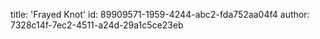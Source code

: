 title: 'Frayed Knot'
id: 89909571-1959-4244-abc2-fda752aa04f4
author: 7328c14f-7ec2-4511-a24d-29a1c5ce23eb
